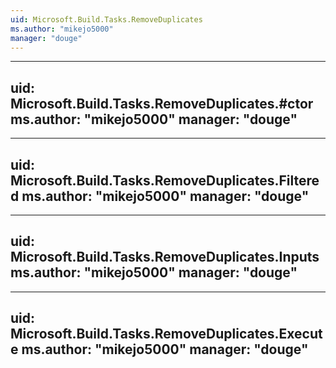 ```yaml
---
uid: Microsoft.Build.Tasks.RemoveDuplicates
ms.author: "mikejo5000"
manager: "douge"
---
```


---
uid: Microsoft.Build.Tasks.RemoveDuplicates.#ctor
ms.author: "mikejo5000"
manager: "douge"
---

---
uid: Microsoft.Build.Tasks.RemoveDuplicates.Filtered
ms.author: "mikejo5000"
manager: "douge"
---

---
uid: Microsoft.Build.Tasks.RemoveDuplicates.Inputs
ms.author: "mikejo5000"
manager: "douge"
---

---
uid: Microsoft.Build.Tasks.RemoveDuplicates.Execute
ms.author: "mikejo5000"
manager: "douge"
---
